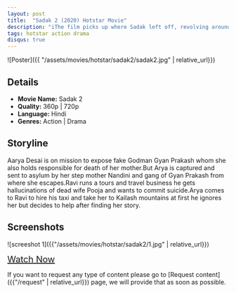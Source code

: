 ```yaml
---
layout: post
title:  "Sadak 2 (2020) Hotstar Movie"
description: "iThe film picks up where Sadak left off, revolving around the journey with a young girl who becomes an important character in the life of the protagonist, and the reason for him to stay alive. "
tags: hotstar action drama
disqus: true
---
```


![Poster]({{ "/assets/movies/hotstar/sadak2/sadak2.jpg" | relative_url}})

## Details

* **Movie Name:** Sadak 2
* **Quality:** 360p \| 720p
* **Language:** Hindi
* **Genres:** Action \| Drama

## Storyline

Aarya Desai is on mission to expose fake Godman Gyan Prakash whom she also holds responsible for death of her mother.But Arya is captured and sent to asylum by her step mother Nandini and gang of Gyan Prakash from where she escapes.Ravi runs a tours and travel business he gets hallucinations of dead wife Pooja and wants to commit suicide.Arya comes to Ravi to hire his taxi and take her to Kailash mountains at first he ignores her but decides to help after finding her story.

## Screenshots

![screeshot 1]({{"/assets/movies/hotstar/sadak2/1.jpg" | relative_url}})

<!-- ![screeshot 2]({{"/assets/movies/hotstar/sadak2/2.jpg" | relative_url}})
<br>
![screeshot 3]({{"/assets/movies/hotstar/sadak2/3.jpg" | relative_url}})
<br> -->

<a class="btn card_btn" href="{{ '/movies/hotstar/sadak2' | relative_url}}" style="font-size:20px" target="_blank">Watch Now</a>

If you want to request any type of content please go to [Request content]({{"/request" | relative_url}}) page, we will provide that as soon as possible.